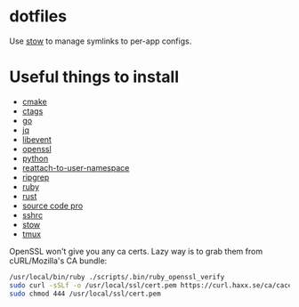 dotfiles
========

Use [stow](https://www.gnu.org/software/stow/) to manage symlinks to per-app configs.

# Useful things to install

- [cmake](https://cmake.org/download/)
- [ctags](http://ctags.sourceforge.net)
- [go](http://golang.org/dl)
- [jq](https://stedolan.github.io/jq/download/)
- [libevent](http://libevent.org)
- [openssl](http://openssl.org)
- [python](https://www.python.org/downloads/)
- [reattach-to-user-namespace](https://github.com/ChrisJohnsen/tmux-MacOSX-pasteboard)
- [ripgrep](https://github.com/BurntSushi/ripgrep/releases)
- [ruby](https://www.ruby-lang.org/en/downloads/)
- [rust](https://www.rustup.rs)
- [source code pro](https://github.com/adobe-fonts/source-code-pro/releases/tag/2.030R-ro%2F1.050R-it)
- [sshrc](https://github.com/Russell91/sshrc)
- [stow](https://www.gnu.org/software/stow/)
- [tmux](https://github.com/tmux/tmux/releases)

OpenSSL won't give you any ca certs. Lazy way is to grab them from cURL/Mozilla's CA bundle:

```bash
/usr/local/bin/ruby ./scripts/.bin/ruby_openssl_verify 
sudo curl -sSLf -o /usr/local/ssl/cert.pem https://curl.haxx.se/ca/cacert.pem
sudo chmod 444 /usr/local/ssl/cert.pem
```
